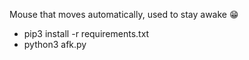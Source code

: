 Mouse that moves automatically, used to stay awake 😁

- pip3 install -r requirements.txt
- python3 afk.py
